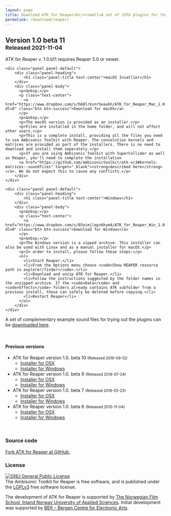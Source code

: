 ```yaml
---
layout: page
title: Download ATK for Reaper<br/><small>A set of JSFX plugins for the Reaper DAW</small>
permalink: /download/reaper/
---
```


<h2 class="page-header">Version 1.0 beta 11<br/>
	<small>Released 2021-11-04</small></h2>

ATK for Reaper v. 1.0.b11 requires Reaper 5.0 or newer.

<div class="row equal">
  <div class="col-md-6">

    <div class="panel panel-default">
        <div class="panel-heading">
            <h1 class="panel-title text-center">macOS Insatller</h1>
        </div>
        <div class="panel-body">
          <p>&nbsp;</p>
          <p class="text-center">
            <a href="https://www.dropbox.com/s/h68lrksnr5eaukh/ATK_for_Reaper_Mac_1.0.b11.dmg?dl=0" class="btn btn-success">Download for macOS</a>
          </p>
          <p>&nbsp;</p>
          <p>The macOS version is provided as an installer.</p>
          <p>Files are installed in the home folder, and will not affect other users.</p>
          <p>This is a complete install, providing all the files you need to use Ambisonic Toolkit with Reaper. The convolution kernels and matrices are provided as part of the installers. There is no need to download and install them separately.</p>
          <p>If you are using Ambisonic Toolkit with SuperCollider as well as Reaper, you'll need to complete the installation
		  <a href="https://github.com/ambisonictoolkit/atk-sc3#kernels-matrices--soundfiles" target="_blank"><strong>described here</strong></a>. We do not expect this to cause any conflicts.</p>
        </div>
    </div>

  </div> <!-- column -->
  <div class="col-md-6">

    <div class="panel panel-default">
        <div class="panel-heading">
            <h1 class="panel-title text-center">Windows</h1>
        </div>
        <div class="panel-body">
          <p>&nbsp;</p>
          <p class="text-center">
            <a href="https://www.dropbox.com/s/85oimjlepz6kym4/ATK_for_Reaper_Win_1.0.b11.zip?dl=0" class="btn btn-success">Download for Windows</a>
          </p>
          <p>&nbsp;</p>
          <p>The Windows version is a zipped archive. This installer can also be used with Linux and as a manual installer for macOS.</p>
          <p>In order to install, please follow these steps:</p>
          <ol>
            <li>Start Reaper.</li>
            <li>From the Options menu choose <code>Show REAPER resource path in explorer/finder</code>.</li>
            <li>Download and unzip ATK for Reaper.</li>
            <li>Follow the instructions suggested by the folder names in the unzipped archive. If the <code>Data</code> and <code>Effects</code> folders already contains ATK subfolder from a previous install, these can safely be deleted before copying.</li>
            <li>Restart Reaper</li>
          </ol>
        </div>
    </div>

  </div> <!-- column -->
</div> <!-- row -->

<div class="alert alert-info">
  A set of complementary example sound files for trying out the plugins can be <a href="/download/recordings">downloaded here</a>.
</div>

&nbsp;

#### Previous versions

* ATK for Reaper version 1.0. beta 10 <small>(Released 2016-09-12)</small>
    * [Installer for OSX](https://bit.ly/2cHGyUn)
    * [Installer for Windows](https://bit.ly/2c4oQJi)
* ATK for Reaper version 1.0. beta 9 <small>(Released 2016-07-24)</small>
    * [Installer for OSX](https://bit.ly/2al6AhW)
    * [Installer for Windows](https://bit.ly/2al72wq)
* ATK for Reaper version 1.0. beta 7 <small>(Released 2016-05-23)</small>
    * [Installer for OSX](https://bit.ly/1U8AxQq)
    * [Installer for Windows](https://bit.ly/1TR79eL)
* ATK for Reaper version 1.0. beta 6 <small>(Released 2015-11-04)</small>
    * [Installer for OSX](https://bit.ly/1N371vf)
    * [Installer for Windows](https://bit.ly/1N372zt)

&nbsp;

### Source code

[Fork ATK for Reaper at GitHub.](https://github.com/ambisonictoolkit/atk-reaper)

### License

<a rel="license" href="https://www.gnu.org/copyleft/lgpl.html"><img alt="GNU General Public License" style="border-width:0" src="https://www.gnu.org/graphics/lgplv3-88x31.png" /></a><br />The Ambisonic Toolkit for Reaper is free software, and is published under the [LGPLv3](https://www.gnu.org/copyleft/lgpl.html) free software license.

The development of ATK for Reaper is supported by <a href="https://www.filmskolen.no/en/" tsrget="_blank">The Norwegian Film School, Inland Norway University of Applied Sciences</a>. Initial development was supported by <a href="https://www.bek.no" target="_blannk">BEK &ndash; Bergen Centre for Electronic Arts</a>.

